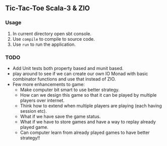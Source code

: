 ## Tic-Tac-Toe Scala-3 & ZIO

### Usage
1. In current directory open sbt console.
2. Use `compile` to compile to source code.
3. Use `run` to run the application.

### TODO
* Add Unit tests both property based and munit based.
* play around to see if we can create our own IO Monad with basic combinator functions and use that instead of ZIO.
* Few more enhancements to game:
    * Make computer bit smart to use better strategy.
    * How can we design this game so that it can be played by multiple players over internet.
    * Think how to extend when multiple players are playing (each having session etc).
    * What if we have save the game status.
    * What if we have to store games and have a way to replay already played game.
    * Can computer learn from already played games to have better strategy!!
    